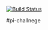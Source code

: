 [![Build Status](http://ec2-18-190-172-231.us-east-2.compute.amazonaws.com/buildStatus/icon?job=pi-challenge)](http://ec2-18-190-172-231.us-east-2.compute.amazonaws.com/job/pi-challenge)

#pi-challnege
